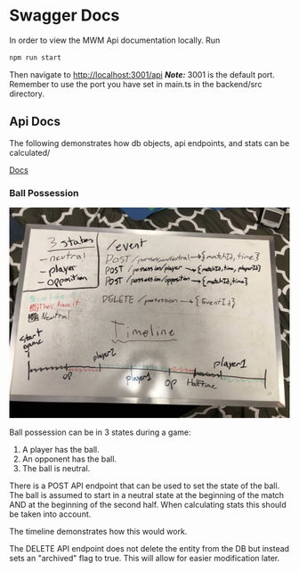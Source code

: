 # Swagger Docs

In order to view the MWM Api documentation locally. Run

```bash
npm run start
```

Then navigate to [http://localhost:3001/api](http://localhost:3001/api)
**_Note:_** 3001 is the default port. Remember to use the port you have set in main.ts in the backend/src directory.

## Api Docs

The following demonstrates how db objects, api endpoints, and stats can be calculated/

[Docs](./SwaggerUI.html)

### Ball Possession

![Possession Plan](../images/api/ballPossession.jpg)

Ball possession can be in 3 states during a game:

1. A player has the ball.
1. An opponent has the ball.
1. The ball is neutral.

There is a POST API endpoint that can be used to set the state of the ball. The ball is assumed to start in a neutral state at the beginning of the match AND at the beginning of the second half. When calculating stats this should be taken into account.

The timeline demonstrates how this would work.

The DELETE API endpoint does not delete the entity from the DB but instead sets an "archived" flag to true. This will allow for easier modification later.
